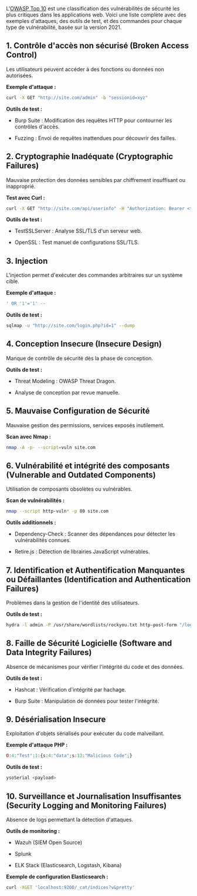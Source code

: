 L'[OWASP Top 10](https://owasp.org/www-project-top-ten/)  est une classification des vulnérabilités de sécurité les plus critiques dans les applications web. Voici une liste complète avec des exemples d'attaques, des outils de test, et des commandes pour chaque type de vulnérabilité, basée sur la version 2021.

## 1. Contrôle d'accès non sécurisé (Broken Access Control)

Les utilisateurs peuvent accéder à des fonctions ou données non autorisées.

**Exemple d'attaque :**

```bash
curl -X GET "http://site.com/admin" -b "sessionid=xyz"
```

**Outils de test :**

- Burp Suite : Modification des requêtes HTTP pour contourner les contrôles d'accès.
    
- Fuzzing : Envoi de requêtes inattendues pour découvrir des failles.
    

## 2. Cryptographie Inadéquate (Cryptographic Failures)

Mauvaise protection des données sensibles par chiffrement insuffisant ou inapproprié.

**Test avec Curl :**

```bash
curl -X GET "http://site.com/api/userinfo" -H "Authorization: Bearer <token>"
```

**Outils de test :**

- TestSSLServer : Analyse SSL/TLS d'un serveur web.
    
- OpenSSL : Test manuel de configurations SSL/TLS.
    

## 3. Injection

L'injection permet d'exécuter des commandes arbitraires sur un système cible.

**Exemple d'attaque :**

```sql
' OR '1'='1' --
```

**Outils de test :**

```bash
sqlmap -u "http://site.com/login.php?id=1" --dump
```

## 4. Conception Insecure (Insecure Design)

Manque de contrôle de sécurité dès la phase de conception.

**Outils de test :**

- Threat Modeling : OWASP Threat Dragon.
    
- Analyse de conception par revue manuelle.
    

## 5. Mauvaise Configuration de Sécurité

Mauvaise gestion des permissions, services exposés inutilement.

**Scan avec Nmap :**

```bash
nmap -A -p- --script=vuln site.com
```

## 6. Vulnérabilité et intégrité des composants (Vulnerable and Outdated Components)

Utilisation de composants obsolètes ou vulnérables.

**Scan de vulnérabilités :**

```bash
nmap --script http-vuln* -p 80 site.com
```

**Outils additionnels :**

- Dependency-Check : Scanner des dépendances pour détecter les vulnérabilités connues.
    
- Retire.js : Détection de librairies JavaScript vulnérables.
    

## 7. Identification et Authentification Manquantes ou Défaillantes (Identification and Authentication Failures)

Problèmes dans la gestion de l'identité des utilisateurs.

**Outils de test :**

```bash
hydra -l admin -P /usr/share/wordlists/rockyou.txt http-post-form "/login.php:username=^USER^&password=^PASS^:F=Incorrect"
```

## 8. Faille de Sécurité Logicielle (Software and Data Integrity Failures)

Absence de mécanismes pour vérifier l'intégrité du code et des données.

**Outils de test :**

- Hashcat : Vérification d'intégrité par hachage.
    
- Burp Suite : Manipulation de données pour tester l'intégrité.
    

## 9. Désérialisation Insecure

Exploitation d'objets sérialisés pour exécuter du code malveillant.

**Exemple d'attaque PHP :**

```php
O:4:"Test":1:{s:4:"data";s:12:"Malicious Code";}
```

**Outils de test :**

```bash
ysoSerial <payload>
```

## 10. Surveillance et Journalisation Insuffisantes (Security Logging and Monitoring Failures)

Absence de logs permettant la détection d'attaques.

**Outils de monitoring :**

- Wazuh (SIEM Open Source)
    
- Splunk
    
- ELK Stack (Elasticsearch, Logstash, Kibana)
    

**Exemple de configuration Elasticsearch :**

```bash
curl -XGET 'localhost:9200/_cat/indices?v&pretty'
```
